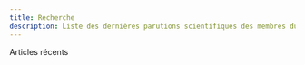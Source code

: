 ```yaml
---
title: Recherche
description: Liste des dernières parutions scientifiques des membres du Cercle de Recherches et d'Etudes Appliquées à la Thérapie InterPersonnelle.
---
```

Articles récents

